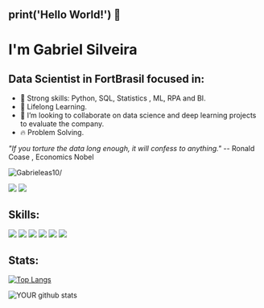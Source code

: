 ## print('Hello World!') 👋
# I'm Gabriel Silveira
## Data Scientist in FortBrasil focused in:

- 🔭 Strong skills: Python, SQL, Statistics , ML, RPA and BI.
- 🌱 Lifelong Learning.
- 🤝 I’m looking to collaborate on data science and deep learning projects to evaluate the company.
- :fire: Problem Solving.

_"If you torture the data long enough, it will confess to anything."_   --  Ronald Coase , Economics Nobel

<p align="left"> <img src=https://komarev.com/ghpvc/?username=Gabrieleas10 alt=Gabrieleas10/> </p>

[<img src="https://img.shields.io/badge/linkedin-%230077B5.svg?&style=for-the-badge&logo=linkedin&logoColor=white" />](https://www.linkedin.com/in/gabrielleugenio/) [<img src = "https://img.shields.io/badge/instagram-%23E4405F.svg?&style=for-the-badge&logo=instagram&logoColor=white">](https://www.instagram.com/gabrieleug/) 

## Skills:
<img src="https://img.shields.io/badge/Python-14354C?style=for-the-badge&logo=python&logoColor=white" /> <img src="https://img.shields.io/badge/R-276DC3?style=for-the-badge&logo=r&logoColor=white" /> <img src="https://img.shields.io/badge/MySQL-00000F?style=for-the-badge&logo=mysql&logoColor=white" /> <img src="https://img.shields.io/badge/Microsoft_Excel-217346?style=for-the-badge&logo=microsoft-excel&logoColor=white"/> <img src="https://img.shields.io/badge/PostgreSQL-316192?style=for-the-badge&logo=postgresql&logoColor=white"/> <img src="https://img.shields.io/badge/Microsoft_SQL_Server-CC2927?style=for-the-badge&logo=microsoft-sql-server&logoColor=white"/>

## Stats:

[![Top Langs](https://github-readme-stats.vercel.app/api/top-langs/?username=Gabrieleas10)](https://github.com/Gabrieleas10/github-readme-stats)

![YOUR github stats](https://github-readme-stats.vercel.app/api?username=Gabrieleas10)

